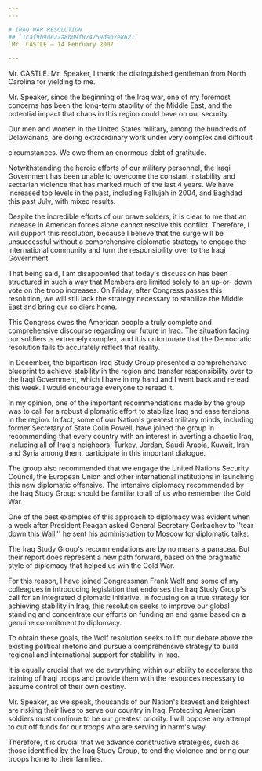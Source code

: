 ```yaml
---
---

# IRAQ WAR RESOLUTION
## `1caf9b9de22a8b09f874759dab7e8621`
`Mr. CASTLE — 14 February 2007`

---
```



Mr. CASTLE. Mr. Speaker, I thank the distinguished gentleman from 
North Carolina for yielding to me.

Mr. Speaker, since the beginning of the Iraq war, one of my foremost 
concerns has been the long-term stability of the Middle East, and the 
potential impact that chaos in this region could have on our security.

Our men and women in the United States military, among the hundreds 
of Delawarians, are doing extraordinary work under very complex and 
difficult


circumstances. We owe them an enormous debt of gratitude.

Notwithstanding the heroic efforts of our military personnel, the 
Iraqi Government has been unable to overcome the constant instability 
and sectarian violence that has marked much of the last 4 years. We 
have increased top levels in the past, including Fallujah in 2004, and 
Baghdad this past July, with mixed results.

Despite the incredible efforts of our brave solders, it is clear to 
me that an increase in American forces alone cannot resolve this 
conflict. Therefore, I will support this resolution, because I believe 
that the surge will be unsuccessful without a comprehensive diplomatic 
strategy to engage the international community and turn the 
responsibility over to the Iraqi Government.

That being said, I am disappointed that today's discussion has been 
structured in such a way that Members are limited solely to an up-or-
down vote on the troop increases. On Friday, after Congress passes this 
resolution, we will still lack the strategy necessary to stabilize the 
Middle East and bring our soldiers home.

This Congress owes the American people a truly complete and 
comprehensive discourse regarding our future in Iraq. The situation 
facing our soldiers is extremely complex, and it is unfortunate that 
the Democratic resolution fails to accurately reflect that reality.

In December, the bipartisan Iraq Study Group presented a 
comprehensive blueprint to achieve stability in the region and transfer 
responsibility over to the Iraqi Government, which I have in my hand 
and I went back and reread this week. I would encourage everyone to 
reread it.

In my opinion, one of the important recommendations made by the group 
was to call for a robust diplomatic effort to stabilize Iraq and ease 
tensions in the region. In fact, some of our Nation's greatest military 
minds, including former Secretary of State Colin Powell, have joined 
the group in recommending that every country with an interest in 
averting a chaotic Iraq, including all of Iraq's neighbors, Turkey, 
Jordan, Saudi Arabia, Kuwait, Iran and Syria among them, participate in 
this important dialogue.

The group also recommended that we engage the United Nations Security 
Council, the European Union and other international institutions in 
launching this new diplomatic offensive. The intensive diplomacy 
recommended by the Iraq Study Group should be familiar to all of us who 
remember the Cold War.

One of the best examples of this approach to diplomacy was evident 
when a week after President Reagan asked General Secretary Gorbachev to 
''tear down this Wall,'' he sent his administration to Moscow for 
diplomatic talks.

The Iraq Study Group's recommendations are by no means a panacea. But 
their report does represent a new path forward, based on the pragmatic 
style of diplomacy that helped us win the Cold War.

For this reason, I have joined Congressman Frank Wolf and some of my 
colleagues in introducing legislation that endorses the Iraq Study 
Group's call for an integrated diplomatic initiative. In focusing on a 
true strategy for achieving stability in Iraq, this resolution seeks to 
improve our global standing and concentrate our efforts on funding an 
end game based on a genuine commitment to diplomacy.

To obtain these goals, the Wolf resolution seeks to lift our debate 
above the existing political rhetoric and pursue a comprehensive 
strategy to build regional and international support for stability in 
Iraq.

It is equally crucial that we do everything within our ability to 
accelerate the training of Iraqi troops and provide them with the 
resources necessary to assume control of their own destiny.

Mr. Speaker, as we speak, thousands of our Nation's bravest and 
brightest are risking their lives to serve our country in Iraq. 
Protecting American soldiers must continue to be our greatest priority. 
I will oppose any attempt to cut off funds for our troops who are 
serving in harm's way.

Therefore, it is crucial that we advance constructive strategies, 
such as those identified by the Iraq Study Group, to end the violence 
and bring our troops home to their families.

